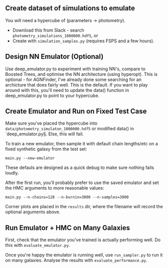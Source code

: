 ## Create dataset of simulations to emulate

You will need a hypercube of (parameters -> photometry). 

- Download this from Slack - search `photometry_simulations_1000000.hdf5`, or
- Create with `simulation_samples.py` (requires FSPS and a few hours).

## Design NN Emulator (Optional)

Use deep_emulator.py to experiment with training NN's, compare to Boosted Trees, and optimise the NN architecture (using hyperopt).
This is optional - for AGNFinder, I've already done some searching for an archicture that does fairly well. This is the default.
If you want to play around with this, you'll need to update the data() function in deep_emulator.py to point to your hypercube.

## Create Emulator and Run on Fixed Test Case

Make sure you've placed the hypercube into `data/photometry_simulaton_1000000.hdf5` or modified data() in `deep_emulator.py§. Else, this will fail.

To train a new emulator, then sample it with default chain lengths/etc on a fixed synthetic galaxy from the test set:

    main.py --new-emulator

These defauls are designed as a quick debug to make sure nothing fails loudly.

After the first run, you'll probably prefer to use the saved emulator and set the HMC arguments to more reasonable values:

    main.py --n-chains=128 --n-burnin=3000 --n-samples=3000

Corner plots are placed in the `results` dir, where the filename will record the optional arguments above. 

## Run Emulator + HMC on Many Galaxies

First, check that the emulator you've trained is actually performing well. Do this with `evaluate_emulator.py`.

Once you're happy the emulator is running well, use `run_sampler.py` to run it on many galaxies. Analyse the results with `evaluate_performance.py`.
